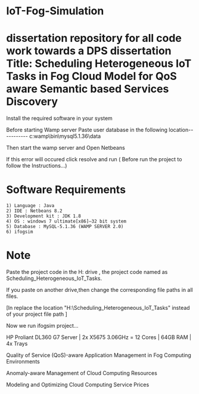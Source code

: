 # IoT-Fog-Simulation
dissertation repository for all code work towards a DPS dissertation
Title: Scheduling Heterogeneous IoT Tasks in Fog Cloud Model for QoS aware Semantic based Services Discovery
====================================================================================
Install the required software in your system

Before starting Wamp server Paste user database in the following location----------- c:wamp\bin\mysql5.1.36\data

Then start the wamp server  and Open Netbeans

If this error will occured click resolve and run ( Before run the project to follow the Instructions...)

Software Requirements
======================

	1) Language : Java 
	2) IDE : Netbeans 8.2 
	3) Development kit : JDK 1.8 
	4) OS : windows 7 ultimate[x86]—32 bit system 
	5) Database : MySQL-5.1.36 (WAMP SERVER 2.0) 
	6) ifogsim

Note
====

Paste the project code in the H: drive , the project code named as   Scheduling_Heterogeneous_IoT_Tasks.

If you paste on another drive,then change the corresponding file paths in all files.

[In replace the location "H:\Scheduling_Heterogeneous_IoT_Tasks" instead of your project file path ]
		 

Now we run ifogsim project...

HP Proliant DL360 G7 Server | 2x X5675 3.06GHz = 12 Cores | 64GB RAM | 4x Trays

Quality of Service (QoS)-aware Application Management in Fog Computing Environments

Anomaly-aware Management of Cloud Computing Resources

Modeling and Optimizing Cloud Computing Service Prices
